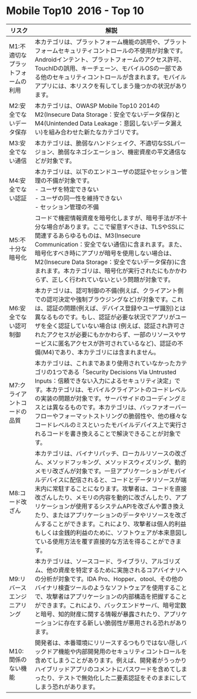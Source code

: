 # Mobile Top10  2016 - Top 10

| <center>リスク</center> | <center>解説</center> |
| -- | -- |
| M1:不適切なプラットフォームの利用 | 本カテゴリは、プラットフォーム機能の誤用や、プラットフォームセキュリティコントロールの不使用が対象です。Androidインテント、プラットフォームのアクセス許可、TouchIDの誤用、キーチェーン、モバイルOSの一部である他のセキュリティコントロールが含まれます。モバイルアプリには、本リスクを有してしまう幾つかの状況があります。 |
| M2:安全でないデータ保存 | 本カテゴリは、OWASP Mobile Top10 2014のM2(Insecure Data Storage：安全でないデータ保存)とM4(Unintended Data Leakage：意図しないデータ漏えい)を組み合わせた新たなカテゴリです。 |
| M3:安全でない通信 | 本カテゴリは、脆弱なハンドシェイク、不適切なSSLバージョン、脆弱なネゴシエーション、機密資産の平文通信などが対象です。 |
| M4:安全でない認証 | 本カテゴリは、以下のエンドユーザの認証やセッション管理の不備が対象です。<br> - ユーザを特定できない<br> - ユーザの同一性を維持できない<br> - セッション管理の不備 |
| M5:不十分な暗号化 | コードで機密情報資産を暗号化しますが、暗号手法が不十分な場合があります。ここで留意すべきは、TLSやSSLに関連するあらゆるものは、M3(Insecure Communication：安全でない通信)に含まれます。また、暗号化すべき時にアプリが暗号を使用しない場合は、M2(Insecure Data Storage：安全でないデータ保存)に含まれます。本カテゴリは、暗号化が実行されたにもかかわらず、正しく行われていないという問題が対象です。 |
| M6:安全でない認可制御 | 本カテゴリは、認可制御の不備(例えば、クライアント側での認可決定や強制ブラウジングなど)が対象です。これは、認証の問題(例えば、デバイス登録やユーザ識別)とは異なるものです。もし、認証が必要な状況でアプリがユーザを全く認証していない場合は (例えば、認証され許可されたアクセスが必要にもかかわらず、一部のリソースやサービスに匿名アクセスが許可されているなど)、認証の不備(M4)であり、本カテゴリには含まれません。 |
| M7:クライアントコードの品質 | 本カテゴリは、これまであまり使用されていなかったカテゴリの1つである「Security Decisions Via Untrusted Inputs：信頼できない入力によるセキュリティ決定」です。本カテゴリは、モバイルクライアントのコードレベルの実装の問題が対象です。サーバサイドのコーディングミスとは異なるものです。本カテゴリは、バッファオーバーフローやフォーマットストリングの脆弱性や、他の様々なコードレベルのミスといったモバイルデバイス上で実行されるコードを書き換えることで解決できることが対象です。 |
| M8:コード改ざん | 本カテゴリは、バイナリパッチ、ローカルリソースの改ざん、メソッドフッキング、メソッドスウィズリング、動的メモリ改ざんが対象です。一旦アプリケーションがモバイルデバイスに配信されると、コードとデータリソースが端末内に常駐することになります。攻撃者は、コードを直接改ざんしたり、メモリの内容を動的に改ざんしたり、アプリケーションが使用するシステムAPIを改ざんや置き換えたり、またはアプリケーションのデータやリソースを改ざんすることができます。これにより、攻撃者は個人的利益もしくは金銭的利益のために、ソフトウェアが本来意図している使用方法を覆す直接的な方法を得ることができます。 |
| M9:リバースエンジニアリング | 本カテゴリは、ソースコード、ライブラリ、アルゴリズム、他の資産を特定するために実施されるコアバイナリへの分析が対象です。IDA Pro、Hopper、otool、その他のバイナリ検査ツールのようなソフトウェアを使用することで、攻撃者はアプリケーションの内部構造を把握することができます。これにより、バックエンドサーバ、暗号定数と暗号、知的財産に関する情報が暴露されたり、アプリケーションに存在する新しい脆弱性が悪用される恐れがあります。 |
| M10:関係のない機能 | 開発者は、本番環境にリリースするつもりではない隠しバックドア機能や内部開発用のセキュリティコントロールを含めてしまうことがあります。例えば、開発者がうっかりハイブリッドアプリのコメントにパスワードを含めてしまったり、テストで無効化した二要素認証をそのままにしてしまう恐れがあります。 |
